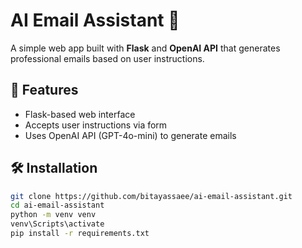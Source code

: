 # AI Email Assistant 📨

A simple web app built with **Flask** and **OpenAI API** that generates professional emails based on user instructions.

## 🚀 Features
- Flask-based web interface
- Accepts user instructions via form
- Uses OpenAI API (GPT-4o-mini) to generate emails

## 🛠️ Installation
```bash
git clone https://github.com/bitayassaee/ai-email-assistant.git
cd ai-email-assistant
python -m venv venv
venv\Scripts\activate
pip install -r requirements.txt
